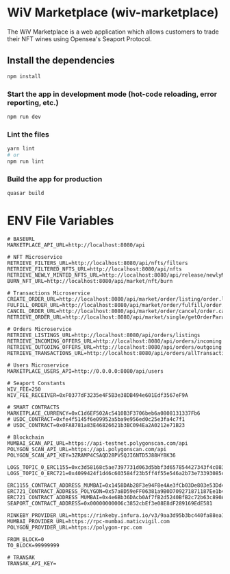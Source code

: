 # WiV Marketplace (wiv-marketplace)

The WiV Marketplace is a web application which allows customers to trade their NFT wines using Opensea's Seaport Protocol.

## Install the dependencies

```bash
npm install
```

### Start the app in development mode (hot-code reloading, error reporting, etc.)

```bash
npm run dev
```

### Lint the files

```bash
yarn lint
# or
npm run lint
```

### Build the app for production

```bash
quasar build
```

# ENV File Variables

```
# BASEURL
MARKETPLACE_API_URL=http://localhost:8080/api

# NFT Microservice
RETRIEVE_FILTERS_URL=http://localhost:8080/api/nfts/filters
RETRIEVE_FILTERED_NFTS_URL=http://localhost:8080/api/nfts
RETRIEVE_NEWLY_MINTED_NFTS_URL=http://localhost:8080/api/release/newlyMinted
BURN_NFT_URL=http://localhost:8080/api/market/nft/burn

# Transactions Microservice
CREATE_ORDER_URL=http://localhost:8080/api/market/order/listing/order.list
FULFILL_ORDER_URL=http://localhost:8080/api/market/order/fulfill/order.fulfill
CANCEL_ORDER_URL=http://localhost:8080/api/market/order/cancel/order.cancel
RETRIEVE_ORDER_URL=http://localhost:8080/api/market/single/getOrderParameters

# Orders Microservice
RETRIEVE_LISTINGS_URL=http://localhost:8080/api/orders/listings
RETRIEVE_INCOMING_OFFERS_URL=http://localhost:8080/api/orders/incoming
RETRIEVE_OUTGOING_OFFERS_URL=http://localhost:8080/api/orders/outgoing
RETRIEVE_TRANSACTIONS_URL=http://localhost:8080/api/orders/allTransactions

# Users Microservice
MARKETPLACE_USERS_API=http://0.0.0.0:8080/api/users

# Seaport Constants
WIV_FEE=250
WIV_FEE_RECEIVER=0xF0377dF3235e4F5B3e38DB494e601Edf3567eF9A

# SMART CONTRACTS
MARKETPLACE_CURRENCY=0xC1d6EF502Ac5410B3F3706beb6a0808131337Fb6
# USDC_CONTRACT=0xfe4f5145f6e09952a5ba9e956ed0c25e3fa4c7f1
# USDC_CONTRACT=0x0FA8781a83E46826621b3BC094Ea2A0212e71B23

# Blockchain
MUMBAI_SCAN_API_URL=https://api-testnet.polygonscan.com/api
POLYGON_SCAN_API_URL=https://api.polygonscan.com/api
POLYGON_SCAN_API_KEY=3ZRAMP4CSAQD28PVSQJI6NTD5J88HY8K36

LOGS_TOPIC_0_ERC1155=0xc3d58168c5ae7397731d063d5bbf3d657854427343f4c083240f7aacaa2d0f62
LOGS_TOPIC_0_ERC721=0x4099424f1d46c603584f23b5ff4f55e546a2b73e73393085c1c8953ba3213f13

ERC1155_CONTRACT_ADDRESS_MUMBAI=0x1458DAb28F3e94F8e4Ae3fCb03De803e53Dd443D
ERC721_CONTRACT_ADDRESS_POLYGON=0x57a8D59eFF06381a9B0D709271871187Ee1b418C
ERC721_CONTRACT_ADDRESS_MUMBAI=0x4e6Bb36DAcb0Af7fB2d5240BfB2c72b63c890A18
SEAPORT_CONTRACT_ADDRESS=0x00000000006c3852cbEf3e08E8dF289169EdE581

RINKEBY_PROVIDER_URL=https://rinkeby.infura.io/v3/9aa3d95b3bc440fa88ea12eaa4456161
MUMBAI_PROVIDER_URL=https://rpc-mumbai.maticvigil.com
POLYGON_PROVIDER_URL=https://polygon-rpc.com

FROM_BLOCK=0
TO_BLOCK=99999999

# TRANSAK
TRANSAK_API_KEY=


```
